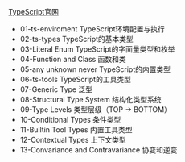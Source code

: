 [TypeScript官网](https://www.tslang.cn/)
- 01-ts-enviroment  TypeScript环境配置与执行
- 02-ts-types TypeScript的基本类型
- 03-Literal Enum TypeScript的字面量类型和枚举
- 04-Function and Class 函数和类
- 05-any unknown never  TypeScript的内置类型
- 06-ts-tools  TypeScript的工具类型
- 07-Generic Type 泛型
- 08-Structural Type System 结构化类型系统
- 09-Type Levels 类型层级（TOP -> BOTTOM）
- 10-Conditional Types 条件类型
- 11-Builtin Tool Types 内置工具类型
- 12-Contextual Types 上下文类型
- 13-Convariance and Contravariance 协变和逆变